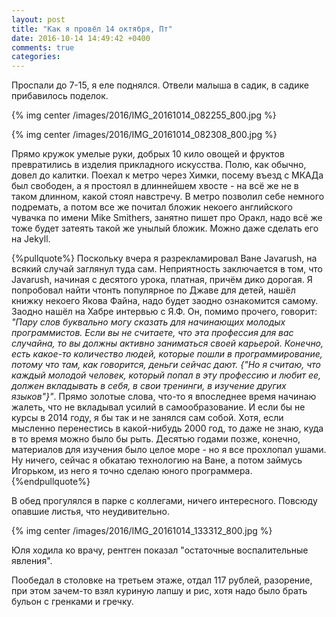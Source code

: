 ```yaml
---
layout: post
title: "Как я провёл 14 октября, Пт"
date: 2016-10-14 14:49:42 +0400
comments: true
categories: 
---
```

Проспали до 7-15, я еле поднялся. Отвели малыша в садик, в садике прибавилось поделок.

{% img center /images/2016/IMG_20161014_082255_800.jpg %}

{% img center /images/2016/IMG_20161014_082308_800.jpg %}

Прямо кружок умелые руки, добрых 10 кило овощей и фруктов превратились в изделия прикладного искусства. Полю, как обычно, довел до калитки. Поехал к метро через Химки, посему въезд с МКАДа был свободен, а я простоял в длиннейшем хвосте - на всё же не в таком длинном, какой стоял навстречу. В метро позволил себе немного подремать, а потом все же почитал бложик некоего английского чувачка по имени Mike Smithers, занятно пишет про Оракл, надо всё же тоже будет затеять такой же унылый бложик. Можно даже сделать его на Jekyll.

{%pullquote%}
Поскольку вчера я разрекламировал Ване Javarush, на всякий случай заглянул туда сам. Неприятность заключается в том, что Javarush, начиная с десятого урока, платная, причём дико дорогая. Я попробовал найти чтонть популярное по Джаве для детей, нашёл книжку некоего Якова Файна, надо будет заодно ознакомится самому. Заодно нашёл на Хабре интервью с Я.Ф. Он, помимо прочего, говорит: *"Пару слов буквально могу сказать для начинающих молодых программистов. Если вы не считаете, что эта профессия для вас случайна, то вы должны активно заниматься своей карьерой. Конечно, есть какое-то количество людей, которые пошли в программирование, потому что там, как говорится, деньги сейчас дают. {"Но я считаю, что каждый молодой человек, который попал в эту профессию и любит ее, должен вкладывать в себя, в свои тренинги, в изучение других языков"}"*. Прямо золотые слова, что-то я впоследнее время начинаю жалеть, что не вкладывал усилий в самообразование. И если бы не курсы в 2014 году, я бы так и не занялся сам собой. Хотя, если мысленно перенестись в какой-нибудь 2000 год, то даже не знаю, куда в то время можно было бы рыть. Десятью годами позже, конечно, материалов для изучения было целое море - но я все прохлопал ушами. Ну ничего, сейчас я обкатаю технологию на Ване, а потом займусь Игорьком, из него я точно сделаю юного программера.
{%endpullquote%}

В обед прогулялся в парке с коллегами, ничего интересного. Повсюду опавшие листья, что неудивительно.

{% img center /images/2016/IMG_20161014_133312_800.jpg %}

Юля ходила ко врачу, рентген показал "остаточные воспалительные явления".

Пообедал в столовке на третьем этаже, отдал 117 рублей, разорение, при этом зачем-то взял куриную лапшу и рис, хотя надо было брать бульон с гренками и гречку.